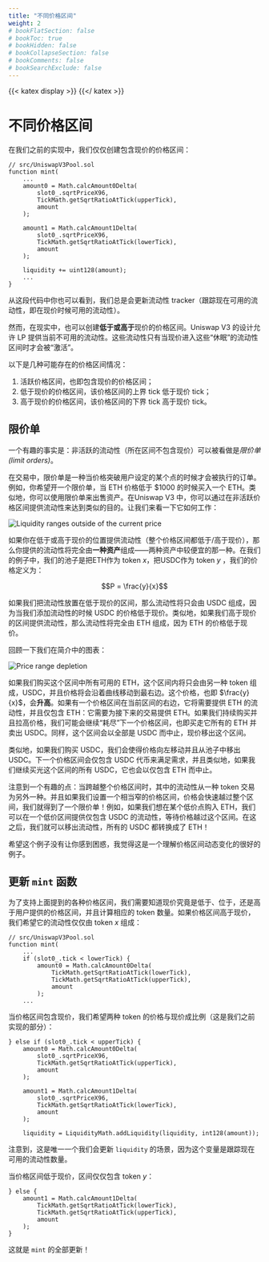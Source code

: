 ```yaml
---
title: "不同价格区间"
weight: 2
# bookFlatSection: false
# bookToc: true
# bookHidden: false
# bookCollapseSection: false
# bookComments: false
# bookSearchExclude: false
---
```


{{< katex display >}} {{</ katex >}}

# 不同价格区间

在我们之前的实现中，我们仅仅创建包含现价的价格区间：

```solidity
// src/UniswapV3Pool.sol
function mint(
    ...
    amount0 = Math.calcAmount0Delta(
        slot0_.sqrtPriceX96,
        TickMath.getSqrtRatioAtTick(upperTick),
        amount
    );

    amount1 = Math.calcAmount1Delta(
        slot0_.sqrtPriceX96,
        TickMath.getSqrtRatioAtTick(lowerTick),
        amount
    );

    liquidity += uint128(amount);
    ...
}
```

从这段代码中你也可以看到，我们总是会更新流动性 tracker（跟踪现在可用的流动性，即在现价时候可用的流动性）。

然而，在现实中，也可以创建**低于或高于**现价的价格区间。Uniswap V3 的设计允许 LP 提供当前不可用的流动性。这些流动性只有当现价进入这些“休眠”的流动性区间时才会被“激活”。

以下是几种可能存在的价格区间情况：
1. 活跃价格区间，也即包含现价的价格区间；
2. 低于现价的价格区间，该价格区间的上界 tick 低于现价 tick；
3. 高于现价的价格区间，该价格区间的下界 tick 高于现价 tick。

## 限价单

一个有趣的事实是：非活跃的流动性（所在区间不包含现价）可以被看做是*限价单(limit orders)*。

在交易中，限价单是一种当价格突破用户设定的某个点的时候才会被执行的订单。例如，你希望开一个限价单，当 ETH 价格低于 $1000 的时候买入一个 ETH。类似地，你可以使用限价单来出售资产。在Uniswap V3 中，你可以通过在非活跃价格区间提供流动性来达到类似的目的。让我们来看一下它如何工作：

![Liquidity ranges outside of the current price](/images/milestone_3/ranges_outside_current_price.png)

如果你在低于或高于现价的位置提供流动性（整个价格区间都低于/高于现价），那么你提供的流动性将完全由**一种资产**组成——两种资产中较便宜的那一种。在我们的例子中，我们的池子是把ETH作为 token $x$，把USDC作为 token $y$ ，我们的价格定义为：

$$P = \frac{y}{x}$$

如果我们把流动性放置在低于现价的区间，那么流动性将只会由 USDC 组成，因为当我们添加流动性的时候 USDC 的价格低于现价。类似地，如果我们高于现价的区间提供流动性，那么流动性将完全由 ETH 组成，因为 ETH 的价格低于现价。

回顾一下我们在简介中的图表：

![Price range depletion](/images/milestone_1/range_depleted.png)

如果我们购买这个区间中所有可用的 ETH，这个区间内将只会由另一种 token 组成，USDC，并且价格将会沿着曲线移动到最右边。这个价格，也即 $\frac{y}{x}$，会**升高**。如果有一个价格区间在当前区间的右边，它将需要提供 ETH 的流动性，并且仅包含 ETH：它需要为接下来的交易提供 ETH。如果我们持续购买并且拉高价格，我们可能会继续“耗尽”下一个价格区间，也即买走它所有的 ETH 并卖出 USDC。同样，这个区间会以全部是 USDC 而中止，现价移出这个区间。

类似地，如果我们购买 USDC，我们会使得价格向左移动并且从池子中移出 USDC。下一个价格区间会仅包含 USDC 代币来满足需求，并且类似地，如果我们继续买光这个区间的所有 USDC，它也会以仅包含 ETH 而中止。

注意到一个有趣的点：当跨越整个价格区间时，其中的流动性从一种 token 交易为另外一种。并且如果我们设置一个相当窄的价格区间，价格会快速越过整个区间，我们就得到了一个限价单！例如，如果我们想在某个低价点购入 ETH，我们可以在一个低价区间提供仅包含 USDC 的流动性，等待价格越过这个区间。在这之后，我们就可以移出流动性，所有的 USDC 都转换成了 ETH！

希望这个例子没有让你感到困惑，我觉得这是一个理解价格区间动态变化的很好的例子。

## 更新 `mint` 函数

为了支持上面提到的各种价格区间，我们需要知道现价究竟是低于、位于，还是高于用户提供的价格区间，并且计算相应的 token 数量。如果价格区间高于现价，我们希望它的流动性仅仅由 token $x$ 组成：

```solidity
// src/UniswapV3Pool.sol
function mint(
    ...
    if (slot0_.tick < lowerTick) {
        amount0 = Math.calcAmount0Delta(
            TickMath.getSqrtRatioAtTick(lowerTick),
            TickMath.getSqrtRatioAtTick(upperTick),
            amount
        );
    ...
```
当价格区间包含现价，我们希望两种 token 的价格与现价成比例（这是我们之前实现的部分）：

```solidity
} else if (slot0_.tick < upperTick) {
    amount0 = Math.calcAmount0Delta(
        slot0_.sqrtPriceX96,
        TickMath.getSqrtRatioAtTick(upperTick),
        amount
    );

    amount1 = Math.calcAmount1Delta(
        slot0_.sqrtPriceX96,
        TickMath.getSqrtRatioAtTick(lowerTick),
        amount
    );

    liquidity = LiquidityMath.addLiquidity(liquidity, int128(amount));
```
注意到，这是唯一一个我们会更新 `liquidity` 的场景，因为这个变量是跟踪现在可用的流动性数量。

当价格区间低于现价，区间仅仅包含 token $y$：

```solidity
} else {
    amount1 = Math.calcAmount1Delta(
        TickMath.getSqrtRatioAtTick(lowerTick),
        TickMath.getSqrtRatioAtTick(upperTick),
        amount
    );
}
```

这就是 `mint` 的全部更新！